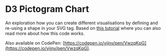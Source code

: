 # D3 Pictogram Chart

An exploration how you can create different visualisations by defining and re-using a shape in your SVG tag. Based on [this tutorial](https://lvngd.com/blog/building-pictogram-grids-d3js/) where you can also read more about how this code works.

Also available on CodePen: [https://codepen.io/vijnv/pen/VwzqKpG](https://codepen.io/vijnv/pen/VwzqKpG).
